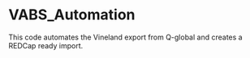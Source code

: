 # VABS_Automation
This code automates the Vineland export from Q-global and creates a REDCap ready import.
